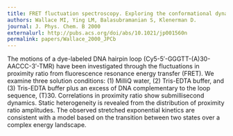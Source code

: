 ```yaml
---
title: FRET fluctuation spectroscopy. Exploring the conformational dynamics of a DNA hairpin-loop.
authors: Wallace MI, Ying LM, Balasubramanian S, Klenerman D.
journal: J. Phys. Chem. B 2000
externalurl: http://pubs.acs.org/doi/abs/10.1021/jp001560n
permalink: papers/Wallace_2000_JPCb
---
```

The motions of a dye-labeled DNA hairpin loop (Cy5-5′-GGGTT-(A)30-AACCC-3′-TMR) have been investigated through the fluctuations in proximity ratio from fluorescence resonance energy transfer (FRET). We examine three solution conditions: (1) MilliQ water, (2) Tris-EDTA buffer, and (3) Tris-EDTA buffer plus an excess of DNA complementary to the loop sequence, (T)30. Correlations in proximity ratio show submillisecond dynamics. Static heterogeneity is revealed from the distribution of proximity ratio amplitudes. The observed stretched exponential kinetics are consistent with a model based on the transition between two states over a complex energy landscape.